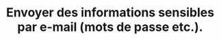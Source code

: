 ---
category: category-kW-FytF1BDPDcjYzpVQvr
goodPractices:
- Éviter de communiquer des informations sensibles par e-mail, privilégier des canaux
  sécurisés, permettant de supprimer le message après envoi (Télégram, Signal).
risks:
- Perdre le contrôle des informations envoyées.
title: Envoyer des informations sensibles par e-mail (mots de passe etc.).
uuid: vulnerability-UoXXuKkLO3pem3tajCNn0
visibleInCms: true
---